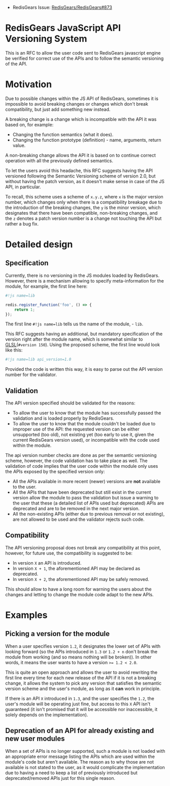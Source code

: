 - RedisGears Issue: [RedisGears/RedisGears#873](https://github.com/RedisGears/RedisGears/pull/873)

# RedisGears JavaScript API Versioning System

This is an RFC to allow the user code sent to RedisGears javascript engine
be verified for correct use of the APIs and to follow the semantic versioning
of the API.

# Motivation

Due to possible changes within the JS API of RedisGears, sometimes it is
impossible to avoid breaking changes or changes which don't break
compatibility, but just add something new instead.

A breaking change is a change which is incompatible with the API it was
based on, for example:

- Changing the function semantics (what it does).
- Changing the function prototype (definition) - name, arguments, return
value.

A non-breaking change allows the API it is based on to continue correct
operation with all the previously defined semantics.

To let the users avoid this headache, this RFC suggests having the API
versioned following the Semantic Versioning scheme of version 2.0, but
without having the patch version, as it doesn't make sense in case of the
JS API, in particular.

To recall, this scheme uses a scheme of `x.y.z`, where `x` is the major
version number, which changes only when there is a compatibility breakage
due to the introduction of the breaking changes, the `y` is the minor
version, which designates that there have been compatible, non-breaking
changes, and the `z` denotes a patch version number is a change not
touching the API but rather a bug fix.

# Detailed design

## Specification

Currently, there is no versioning in the JS modules loaded by RedisGears.
However, there is a mechanism allowing to specify meta-information for
the module, for example, the first line here:

```javascript
#!js name=lib

redis.register_function('foo', () => {
    return 1;
});
```

The first line `#!js name=lib` tells us the name of the module, - `lib`.

This RFC suggests having an additional, but mandatory specification of
the version right after the module name, which is somewhat similar to
[GLSL](https://www.khronos.org/opengl/wiki/Core_Language_(GLSL))(`#version 150`).
Using the proposed scheme, the first line would look like this:

```javascript
#!js name=lib api_version=1.0
```

Provided the code is written this way, it is easy to parse out the API
version number for the validator.

## Validation

The API version specified should be validated for the reasons:

- To allow the user to know that the module has successfully passed
the validation and is loaded properly by RedisGears.
- To allow the user to know that the module couldn't be loaded due to
improper use of the API: the requested version can be either unsupported
(too old), not existing yet (too early to use it, given the current
RedisGears version used), or incompatible with the code used within the
module.

The api version number checks are done as per the semantic versioning scheme,
however, the code validation has to take place as well. The validation
of code implies that the user code within the module only uses the APIs
exposed by the specified version only:

- All the APIs available in more recent (newer) versions are **not**
available to the user.
- All the APIs that have been deprecated but still exist in the current
version allow the module to pass the validation but issue a warning to
the user that these (a detailed list of APIs used but deprecated) APIs
are deprecated and are to be removed in the next major version.
- All the non-existing APIs (either due to previous removal or not
existing), are not allowed to be used and the validator rejects such code.

## Compatibility

The API versioning proposal does not break any compatibility at this
point, however, for future use, the compatibility is suggested to be:

- In version `X` an API is introduced.
- In version `X + 1`, the aforementioned API may be declared as deprecated.
- In version `X + 2`, the aforementioned API may be safely removed.

This should allow to have a long room for warning the users about the
changes and letting to change the module code adapt to the new APIs.

# Examples

## Picking a version for the module

When a user specifies version `1.2`, it designates the lower
set of APIs with looking forward (so the APIs introduced in `1.3` or
`1.2 + n` don't break the module from working (and so means nothing will
be broken)). In other words, it means the user wants to have a version
`>= 1.2 < 2.0`.

This is quite an open approach and allows the user to avoid rewriting
the first line every time for each new release of the API if it is not
a breaking change, it allows the system to pick any version that satisfies
the semantic version scheme and the user's module, as long as it **can**
work in principle.

If there is an API `X` introduced in `1.3`, and the user specifies the
`1.2`, the user's module will be operating just fine, but access to
this `X` API isn't guaranteed (it isn't promised that it will be
accessible nor inaccessible, it solely depends on the implementation).

## Deprecation of an API for already existing and new user modules

When a set of APIs is no longer supported, such a module is not loaded
with an appropriate error message listing the APIs which are used within
the module's code but aren't available. The reason as to why those are
not available is not stated to the user, as it would complicate the
implementation due to having a need to keep a list of previously
introduced but deprecated/removed APIs just for this single reason.
